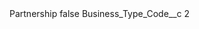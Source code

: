 <?xml version="1.0" encoding="UTF-8"?>
<CustomMetadata xmlns="http://soap.sforce.com/2006/04/metadata" xmlns:xsi="http://www.w3.org/2001/XMLSchema-instance" xmlns:xsd="http://www.w3.org/2001/XMLSchema">
    <label>Partnership</label>
    <protected>false</protected>
    <values>
        <field>Business_Type_Code__c</field>
        <value xsi:type="xsd:string">2</value>
    </values>
</CustomMetadata>
